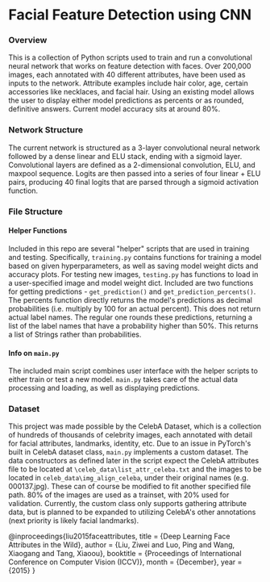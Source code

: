 # Facial Feature Detection using CNN

### Overview
This is a collection of Python scripts used to train and run a convolutional neural network that works on feature detection with faces. Over 200,000 images, each annotated with 40 different attributes, have been used as inputs to the network. Attribute examples include hair color, age, certain accessories like necklaces, and facial hair. Using an existing model allows the user to display either model predictions as percents or as rounded, definitive answers. Current model accuracy sits at around 80%. 

### Network Structure
The current network is structured as a 3-layer convolutional neural network followed by a dense linear and ELU stack, ending with a sigmoid layer. Convolutional layers are defined as a 2-dimensional convolution, ELU, and maxpool sequence. Logits are then passed into a series of four linear + ELU pairs, producing 40 final logits that are parsed through a sigmoid activation function.

### File Structure
#### Helper Functions
Included in this repo are several "helper" scripts that are used in training and testing. Specifically, `training.py` contains functions for training a model based on given hyperparameters, as well as saving model weight dicts and accuracy plots. For testing new images, `testing.py` has functions to load in a user-specified image and model weight dict. Included are two functions for getting predictions - `get_prediction()` and `get_prediction_percents()`. The percents function directly returns the model's predictions as decimal probabilities (i.e. multiply by 100 for an actual percent). This does not return actual label names. The regular one rounds these predictions, returning a list of the label names that have a probability higher than 50%. This returns a list of Strings rather than probabilities. 

#### Info on `main.py`
The included main script combines user interface with the helper scripts to either train or test a new model. `main.py` takes care of the actual data processing and loading, as well as displaying predictions. 

### Dataset
This project was made possible by the CelebA Dataset, which is a collection of hundreds of thousands of celebrity images, each annotated with detail for facial attributes, landmarks, identity, etc. Due to an issue in PyTorch's built in CelebA dataset class, `main.py` implements a custom dataset. The data constructors as defined later in the script expect the CelebA attributes file to be located at `\celeb_data\list_attr_celeba.txt` and the images to be located in `celeb_data\img_align_celeba`, under their original names (e.g. 000137.jpg). These can of course be modified to fit another specified file path. 80% of the images are used as a trainset, with 20% used for validation. Currently, the custom class only supports gathering attribute data, but is planned to be expanded to utilizing CelebA's other annotations (next priority is likely facial landmarks).






@inproceedings{liu2015faceattributes,
  title = {Deep Learning Face Attributes in the Wild},
  author = {Liu, Ziwei and Luo, Ping and Wang, Xiaogang and Tang, Xiaoou},
  booktitle = {Proceedings of International Conference on Computer Vision (ICCV)},
  month = {December},
  year = {2015} 
}

